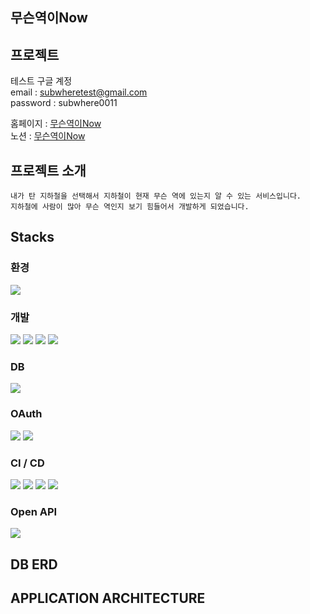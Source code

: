 ## 무슨역이Now

## 프로젝트
테스트 구글 계정  
email : subwheretest@gmail.com  
password : subwhere0011  
  
홈페이지 : [무슨역이Now](ec2-13-209-106-121.ap-northeast-2.compute.amazonaws.com:8083)  
노션 : [무슨역이Now](https://river-stool-2c7.notion.site/Now-cc118ca4f35c4d74be5391d2afcb28cc?pvs=4)

## 프로젝트 소개
    내가 탄 지하철을 선택해서 지하철이 현재 무슨 역에 있는지 알 수 있는 서비스입니다.  
    지하철에 사람이 많아 무슨 역인지 보기 힘들어서 개발하게 되었습니다.  

## Stacks
### 환경
<img src="https://img.shields.io/badge/Github-181717?style=flat&logo=Github&logoColor=white">

### 개발
<img src="https://img.shields.io/badge/Java-lightgrey?style=flat"/> <img src="https://img.shields.io/badge/Spring Boot-grenn?style=flat&logo=Spring Boot&logoColor=6DB33F"/> <img src="https://img.shields.io/badge/MariaDB-003545?style=flat&logo=MariaDB&logoColor=white"/> <img src="https://img.shields.io/badge/Thymeleaf-005F0F?style=flat&logo=Thymeleaf&logoColor=white"/>

### DB
<img src="https://img.shields.io/badge/Amazon RDS-527FFF?logo=Amazon RDS&style=flat"/>

### OAuth
<img src="https://img.shields.io/badge/Google-4285F4?logo=Google&style=flat"/> <img src="https://img.shields.io/badge/Naver-03C75A?logo=Naver&style=flat"/>

### CI / CD
<img src="https://img.shields.io/badge/GitHub Actions-2088FF?style=flat&logo=GitHUb Actions&logoColor=white"> <img src="https://img.shields.io/badge/Amazon S3-569A31?style=flat&logo=Amazon S3&logoColor=white"> <img src="https://img.shields.io/badge/Amazon CodeDeploy-368CCB?style=flat"> <img src="https://img.shields.io/badge/Amazon EC2-FF9900?style=flat&logo=Amazon EC2&logoColor=white">

### Open API
<img src="https://img.shields.io/badge/서울 지하철 실시간 위치-A6A9AA?style=flat&logoColor=white">

## DB ERD

## APPLICATION ARCHITECTURE